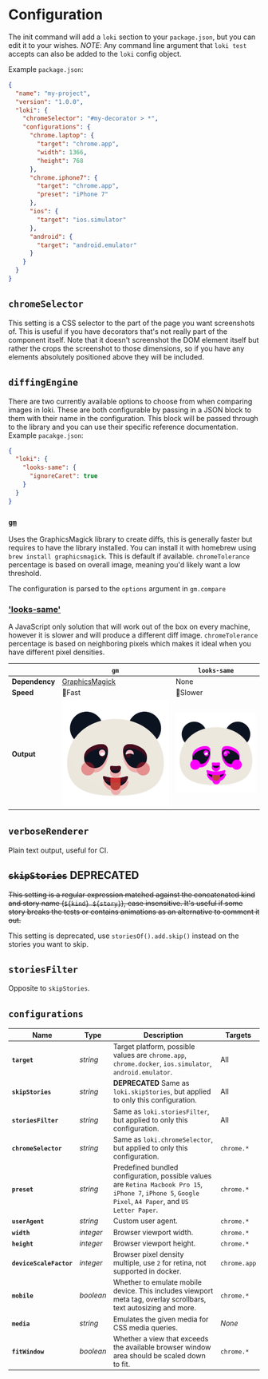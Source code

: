 # Configuration

The init command will add a `loki` section to your `package.json`, but you can edit it to your wishes. _NOTE_: Any command line argument that `loki test` accepts can also be added to the `loki` config object.

Example `package.json`:

```json
{
  "name": "my-project",
  "version": "1.0.0",
  "loki": {
    "chromeSelector": "#my-decorator > *",
    "configurations": {
      "chrome.laptop": {
        "target": "chrome.app",
        "width": 1366,
        "height": 768
      },
      "chrome.iphone7": {
        "target": "chrome.app",
        "preset": "iPhone 7"
      },
      "ios": {
        "target": "ios.simulator"
      },
      "android": {
        "target": "android.emulator"
      }
    }
  }
}
```

## `chromeSelector`

This setting is a CSS selector to the part of the page you want screenshots of. This is useful if you have decorators that's not really part of the component itself. Note that it doesn't screenshot the DOM element itself but rather the crops the screenshot to those dimensions, so if you have any elements absolutely positioned above they will be included.

## `diffingEngine`

There are two currently available options to choose from when comparing images in loki. These are both configurable by passing in a JSON block to them with their name in the configuration. This block will be passed through to the library and you can use their specific reference documentation. Example `pacakge.json`:

```json
{
  "loki": {
    "looks-same": {
      "ignoreCaret": true
    }
  }
}
```

### [`gm`](https://github.com/aheckmann/gm)


Uses the GraphicsMagick library to create diffs, this is generally faster but requires to have the library installed. You can install it with homebrew using `brew install graphicsmagick`. This is default if available. `chromeTolerance` percentage is based on overall image, meaning you'd likely want a low threshold.

The configuration is parsed to the `options` argument in `gm.compare`

### ['looks-same'](https://github.com/gemini-testing/looks-same)

A JavaScript only solution that will work out of the box on every machine, however it is slower and will produce a different diff image. `chromeTolerance` percentage is based on neighboring pixels which makes it ideal when you have different pixel densities.

|                | `gm`                                            | `looks-same`             |
| -------------- | ----------------------------------------------- | ------------------------ |
| **Dependency** | [GraphicsMagick](http://www.graphicsmagick.org) | None                     |
| **Speed**      | 🏃Fast                                          | 🚶Slower                 |
| **Output**     | ![](gm-diff.png)                                | ![](looks-same-diff.png) |

## `verboseRenderer`

Plain text output, useful for CI.

## ~~`skipStories`~~ **DEPRECATED**

~~This setting is a regular expression matched against the concatenated kind and story name (`${kind} ${story}`), case insensitive. It's useful if some story breaks the tests or contains animations as an alternative to comment it out.~~

This setting is deprecated, use `storiesOf().add.skip()` instead on the stories you want to skip.

## `storiesFilter`

Opposite to `skipStories`.

## `configurations`

| Name                    | Type      | Description                                                                                                                                               | Targets      |
| ----------------------- | --------- | --------------------------------------------------------------------------------------------------------------------------------------------------------- | ------------ |
| **`target`**            | _string_  | Target platform, possible values are `chrome.app`, `chrome.docker`, `ios.simulator`, `android.emulator`.                                                  | All          |
| **`skipStories`**       | _string_  | **DEPRECATED** Same as `loki.skipStories`, but applied to only this configuration.                                                                        | All          |
| **`storiesFilter`**     | _string_  | Same as `loki.storiesFilter`, but applied to only this configuration.                                                                                     | All          |
| **`chromeSelector`**    | _string_  | Same as `loki.chromeSelector`, but applied to only this configuration.                                                                                    | `chrome.*`   |
| **`preset`**            | _string_  | Predefined bundled configuration, possible values are `Retina Macbook Pro 15`, `iPhone 7`, `iPhone 5`, `Google Pixel`, `A4 Paper`, and `US Letter Paper`. | `chrome.*`   |
| **`userAgent`**         | _string_  | Custom user agent.                                                                                                                                        | `chrome.*`   |
| **`width`**             | _integer_ | Browser viewport width.                                                                                                                                   | `chrome.*`   |
| **`height`**            | _integer_ | Browser viewport height.                                                                                                                                  | `chrome.*`   |
| **`deviceScaleFactor`** | _integer_ | Browser pixel density multiple, use `2` for retina, not supported in docker.                                                                              | `chrome.app` |
| **`mobile`**            | _boolean_ | Whether to emulate mobile device. This includes viewport meta tag, overlay scrollbars, text autosizing and more.                                          | `chrome.*`   |
| **`media`**             | _string_  | Emulates the given media for CSS media queries.                                                                                                           | _None_       |
| **`fitWindow`**         | _boolean_ | Whether a view that exceeds the available browser window area should be scaled down to fit.                                                               | `chrome.*`   |
